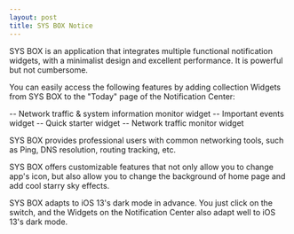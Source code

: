 ```yaml
---
layout: post
title: SYS BOX Notice
---
```


SYS BOX is an application that integrates multiple functional notification widgets, with a minimalist design and excellent performance. It is powerful but not cumbersome.

You can easily access the following features by adding collection Widgets from SYS BOX to the "Today" page of the Notification Center:

--  Network traffic & system information monitor widget
--  Important events widget
--  Quick starter widget
--  Network traffic monitor widget

SYS BOX provides professional users with common networking tools, such as Ping, DNS resolution, routing tracking, etc.

SYS BOX offers customizable features that not only allow you to change app's icon, but also allow you to change the background of home page and add cool starry sky effects.

SYS BOX adapts to iOS 13's dark mode in advance. You just click on the switch, and the Widgets on the Notification Center also adapt well to iOS 13's dark mode.